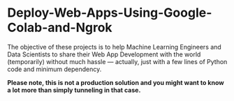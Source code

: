# Deploy-Web-Apps-Using-Google-Colab-and-Ngrok

The objective of these projects is to help Machine Learning Engineers and Data Scientists to share their Web App Development with the world (temporarily) without much hassle — actually, just with a few lines of Python code and minimum dependency. 

**Please note, this is not a production solution and you might want to know a lot more than simply tunneling in that case.**
